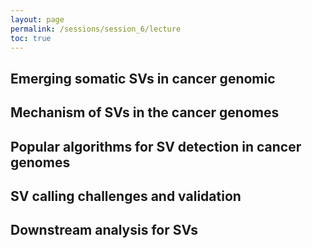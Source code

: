 ```yaml
---
layout: page
permalink: /sessions/session_6/lecture
toc: true
---
```


## Emerging somatic SVs in cancer genomic
## Mechanism of SVs in the cancer genomes
## Popular algorithms for SV detection in cancer genomes
## SV calling challenges and validation
## Downstream analysis for SVs
